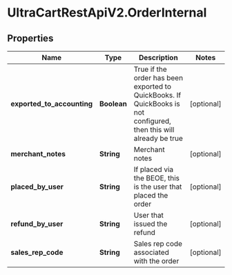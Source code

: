 # UltraCartRestApiV2.OrderInternal

## Properties

Name | Type | Description | Notes
------------ | ------------- | ------------- | -------------
**exported_to_accounting** | **Boolean** | True if the order has been exported to QuickBooks. If QuickBooks is not configured, then this will already be true | [optional] 
**merchant_notes** | **String** | Merchant notes | [optional] 
**placed_by_user** | **String** | If placed via the BEOE, this is the user that placed the order | [optional] 
**refund_by_user** | **String** | User that issued the refund | [optional] 
**sales_rep_code** | **String** | Sales rep code associated with the order | [optional] 


